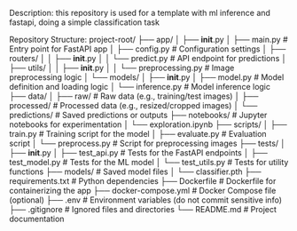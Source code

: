 
Description:  this repository is used for a template with ml inference and fastapi, doing a simple classification task



Repository Structure:
project-root/
├── app/
│   ├── __init__.py
│   ├── main.py                # Entry point for FastAPI app
│   ├── config.py              # Configuration settings
│   ├── routers/
│   │   ├── __init__.py
│   │   └── predict.py         # API endpoint for predictions
│   ├── utils/
│   │   ├── __init__.py
│   │   └── preprocessing.py   # Image preprocessing logic
│   └── models/
│       ├── __init__.py
│       ├── model.py           # Model definition and loading logic
│       └── inference.py       # Model inference logic
├── data/
│   ├── raw/                   # Raw data (e.g., training/test images)
│   ├── processed/             # Processed data (e.g., resized/cropped images)
│   └── predictions/           # Saved predictions or outputs
├── notebooks/                 # Jupyter notebooks for experimentation
│   └── exploration.ipynb
├── scripts/
│   ├── train.py               # Training script for the model
│   ├── evaluate.py            # Evaluation script
│   └── preprocess.py          # Script for preprocessing images
├── tests/
│   ├── __init__.py
│   ├── test_api.py            # Tests for the FastAPI endpoints
│   ├── test_model.py          # Tests for the ML model
│   └── test_utils.py          # Tests for utility functions
├── models/                    # Saved model files
│   └── classifier.pth
├── requirements.txt           # Python dependencies
├── Dockerfile                 # Dockerfile for containerizing the app
├── docker-compose.yml         # Docker Compose file (optional)
├── .env                       # Environment variables (do not commit sensitive info)
├── .gitignore                 # Ignored files and directories
└── README.md                  # Project documentation
